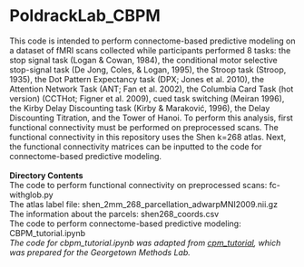 # PoldrackLab_CBPM
This code is intended to perform connectome-based predictive modeling on a dataset of fMRI scans collected while participants performed 8 tasks: the stop signal task (Logan & Cowan, 1984), the conditional motor selective stop-signal task (De Jong, Coles, & Logan, 1995), the Stroop task (Stroop, 1935), the Dot Pattern Expectancy task (DPX; Jones et al. 2010), the Attention Network Task (ANT; Fan et al. 2002), the Columbia Card Task (hot version) (CCTHot; Figner et al. 2009), cued task switching (Meiran 1996), the Kirby Delay Discounting task (Kirby & Maraković, 1996), the Delay Discounting Titration, and the Tower of Hanoi. 
To perform this analysis, first functional connectivity must be performed on preprocessed scans. 
The functional connectivity in this repository uses the Shen k=268 atlas. 
Next, the functional connectivity matrices can be inputted to the code for connectome-based predictive modeling.
<br>
<br>
**Directory Contents**
<br>
The code to perform functional connectivity on preprocessed scans: fc-withglob.py
<br>
The atlas label file: shen_2mm_268_parcellation_adwarpMNI2009.nii.gz
<br>
The information about the parcels: shen268_coords.csv
<br>
The code to perform connectome-based predictive modeling: CBPM_tutorial.ipynb
<br>
*The code for cbpm_tutorial.ipynb was adapted from [cpm_tutorial](https://github.com/esfinn/cpm_tutorial), which was prepared for the Georgetown Methods Lab.*

